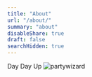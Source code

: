 ```yaml
---
title: "About"
url: "/about/"
summary: "about"
disableShare: true
draft: false
searchHidden: true
---
```


Day Day Up
![partywizard](https://cdn.jsdelivr.net/gh/XmchxUp/cloudimg@master/20220310/partywizard.1ma352m1fqgw.gif)